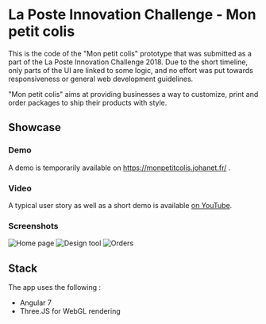 # La Poste Innovation Challenge - Mon petit colis

This is the code of the "Mon petit colis" prototype that was submitted as a part of the La Poste Innovation Challenge 2018. Due to the short timeline, only parts of the UI are linked to some logic, and no effort was put towards responsiveness or general web development guidelines.

"Mon petit colis" aims at providing businesses a way to customize, print and order packages to ship their products with style. 


## Showcase
### Demo
A demo is temporarily available on https://monpetitcolis.johanet.fr/ .

### Video
A typical user story as well as a short demo is available [on YouTube](https://www.youtube.com/watch?v=I9kZWvODpn8&feature=youtu.be).

### Screenshots
![Home page](https://i.imgur.com/jb6JZbi.jpg)
![Design tool](https://i.imgur.com/Fc3fwHA.jpg)
![Orders](https://i.imgur.com/qqDH44T.jpg)


## Stack

The app uses the following :
* Angular 7
* Three.JS for WebGL rendering

